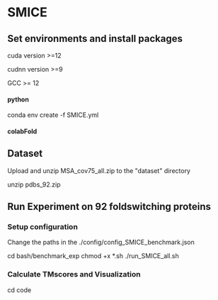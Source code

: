 # SMICE

## Set environments and install packages

cuda version >=12

cudnn version >=9

GCC >= 12

#### python
conda env create -f SMICE.yml



#### colabFold

## Dataset
Upload and unzip MSA_cov75_all.zip to the "dataset" directory

unzip pdbs_92.zip




## Run Experiment on 92 foldswitching proteins
### Setup configuration ###
Change the paths in the ./config/config_SMICE_benchmark.json


cd bash/benchmark_exp
chmod +x *.sh
./run_SMICE_all.sh

### Calculate TMscores and Visualization
cd code

